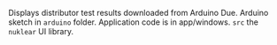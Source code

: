 Displays distributor test results downloaded from Arduino Due.
Arduino sketch in `arduino` folder.
Application code is in app/windows.  `src` the `nuklear` UI library.

